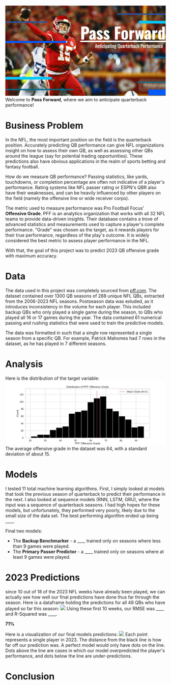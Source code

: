 ![](./images/slide_1.png)
Welcome to __Pass Forward__, where we aim to anticipate quarterback performance!

# Business Problem
In the NFL, the most important position on the field is the quarterback position. Accurately predicting QB performance can give NFL organizations insight on how to assess their own QB, as well as assessing other QBs around the league (say for potential trading opportunities). These predictions also have obvious applications in the realm of sports betting and fantasy football.

How do we measure QB performance? Passing statistics, like yards, touchdowns, or completion percentage are often not indicative of a player's performance. Rating systems like NFL passer rating or ESPN's QBR also have their weaknesses, and can be heavily influenced by other players on the field (namely the offensive line or wide receiver corps).

The metric used to measure performance was Pro Football Focus' __Offensive Grade__. PFF is an analytics organization that works with all 32 NFL teams to provide data-driven insights. Their database contains a trove of advanced statistics and measurements used to capture a player's complete performance. "Grade" was chosen as the target, as it rewards players for their true performance, regardless of the play's outcome. It is widely considered the best metric to assess player performance in the NFL. 

With that, the goal of this project was to predict 2023 QB offensive grade with maximum accuracy.

# Data
The data used in this project was completely sourced from [pff.com](pff.com). The dataset contained over 1300 QB seasons of 288 unique NFL QBs, extracted from the 2006-2023 NFL seasons. Postseason data was exluded, as it introduces inconsistency in the volume for each player. This included backup QBs who only played a single game during the season, to QBs who played all 16 or 17 games during the year. The data contained 61 numerical passing and rushing statistics that were used to train the predictive models. 

The data was formatted in such that a single row represented a single season from a specific QB. For example, Patrick Mahomes had 7 rows in the dataset, as he has played in 7 different seasons.

# Analysis
Here is the distribution of the target variable:
![](./images/target_dist.png)
The average offensive grade in the dataset was 64, with a standard deviation of about 15.


# Models
I tested 11 total machine learning algorithms. First, I simply looked at models that took the previous season of quarterback to predict their performance in the next. I also looked at sequence models (RNN, LSTM, GRU), where the input was a sequence of quarterback seasons. I had high hopes for these models, but unfortunately, they performed very poorly, likely due to the small size of the data set. The best performing algorithm ended up being ____.

Final two models: 
- The __Backup Benchmarker__ - a ____ trained only on seasons where less than 9 games were played.
- The __Primary Passer Predictor__ - a ____ trained only on seasons where at least 9 games were played.



# 2023 Predictions
since 10 out of 18 of the 2023 NFL weeks have already been played, we can actually see how well our final predictions have done thus far through the season. Here is a dataframe holding the predictions for all 48 QBs who have played so far this season:
![](./images/preds_df.png)
Using these first 10 weeks, our RMSE was ____ and R-Squared was ____.

__71%__


Here is a visualization of our final models predictions:
![](./images/predictions.png)
Each point represents a single player in 2023. The distance from the black line is how far off our prediction was. A perfect model would only have dots on the line. Dots above the line are cases in which our model overpredicted the player's performance, and dots below the line are under-predictions.

# Conclusion

